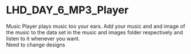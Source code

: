 # LHD_DAY_6_MP3_Player

Music Player plays music too your ears. Add your music and and image of the music to the data set in the music and images folder respectively and listen to it whenever you want.
<br/>
Need to change designs
